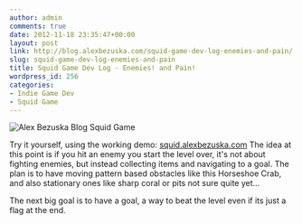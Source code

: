 ```yaml
---
author: admin
comments: true
date: 2012-11-18 23:35:47+00:00
layout: post
link: http://blog.alexbezuska.com/squid-game-dev-log-enemies-and-pain/
slug: squid-game-dev-log-enemies-and-pain
title: Squid Game Dev Log - Enemies! and Pain!
wordpress_id: 256
categories:
- Indie Game Dev
- Squid Game
---
```


![Alex Bezuska Blog Squid Game](/images/2012/squid-hurt.png)

Try it yourself, using the working demo: [squid.alexbezuska.com](http://squid.alexbezuska.com/)
The idea at this point is if you hit an enemy you start the level over, it's not about fighting enemies, but instead collecting items and navigating to a goal.
The plan is to have moving pattern based obstacles like this Horseshoe Crab, and also stationary ones like sharp coral or pits not sure quite yet...

The next big goal is to have a goal, a way to beat the level even if its just a flag at the end.
